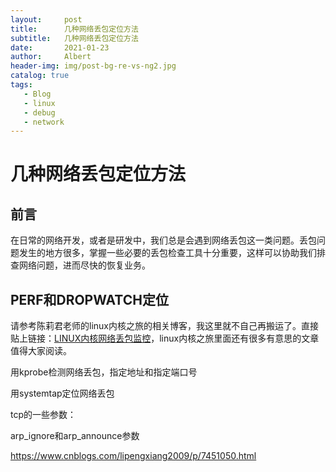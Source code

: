 ```yaml
---
layout:     post
title:      几种网络丢包定位方法
subtitle:   几种网络丢包定位方法
date:       2021-01-23
author:     Albert
header-img: img/post-bg-re-vs-ng2.jpg
catalog: true
tags:
   - Blog
   - linux
   - debug
   - network
---
```


# 几种网络丢包定位方法

## 前言

​	在日常的网络开发，或者是研发中，我们总是会遇到网络丢包这一类问题。丢包问题发生的地方很多，掌握一些必要的丢包检查工具十分重要，这样可以协助我们排查网络问题，进而尽快的恢复业务。

## PERF和DROPWATCH定位

​	请参考陈莉君老师的linux内核之旅的相关博客，我这里就不自己再搬运了。直接贴上链接：[LINUX内核网络丢包监控](http://kerneltravel.net/blog/2020/network_ljr6/)，linux内核之旅里面还有很多有意思的文章值得大家阅读。





用kprobe检测网络丢包，指定地址和指定端口号



用systemtap定位网络丢包



tcp的一些参数：

arp_ignore和arp_announce参数

https://www.cnblogs.com/lipengxiang2009/p/7451050.html





